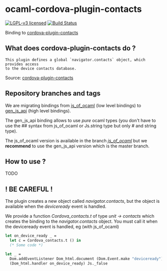 # ocaml-cordova-plugin-contacts

[![LGPL-v3 licensed](https://img.shields.io/badge/license-LGPLv3-blue.svg)](https://raw.githubusercontent.com/dannywillems/ocaml-cordova-plugin-contacts/master/LICENSE)
[![Build Status](https://travis-ci.org/dannywillems/ocaml-cordova-plugin-contacts.svg?branch=master)](https://travis-ci.org/dannywillems/ocaml-cordova-plugin-contacts)

Binding to
[cordova-plugin-contacts](https://github.com/apache/cordova-plugin-contacts)

## What does cordova-plugin-contacts do ?

```
This plugin defines a global `navigator.contacts` object, which provides access
to the device contacts database.
```

Source: [cordova-plugin-contacts](https://github.com/apache/cordova-plugin-contacts)

## Repository branches and tags

We are migrating bindings from
[js_of_ocaml](https://github.com/ocsigen/js_of_ocaml) (low level bindings) to
[gen_js_api](https://github.com/lexifi/gen_js_api) (high level bindings).

The gen_js_api binding allows to use *pure* ocaml types (you don't have to use
the ## syntax from js_of_ocaml or Js.string type but only # and string type).

The js_of_ocaml version is available in the branch
[*js_of_ocaml*](https://github.com/dannywillems/ocaml-cordova-plugin-contacts/tree/js_of_ocaml)
but we **recommend** to use the gen_js_api version which is the master branch.

## How to use ?

TODO

## ! BE CAREFUL !

The plugin creates a new object called *navigator.contacts*, but the object is
available when the *deviceready* event is handled.

We provide a function *Cordova_contacts.t* of type *unit -> contacts* which creates the
binding to the *navigator.contacts* object. You must call it when the deviceready
event is handled, eg (with js_of_ocaml)

```OCaml
let on_device_ready _ =
  let c = Cordova_contacts.t () in
  (* Some code *)

let _ =
  Dom.addEventListener Dom_html.document (Dom.Event.make "deviceready")
  (Dom_html.handler on_device_ready) Js._false
```
